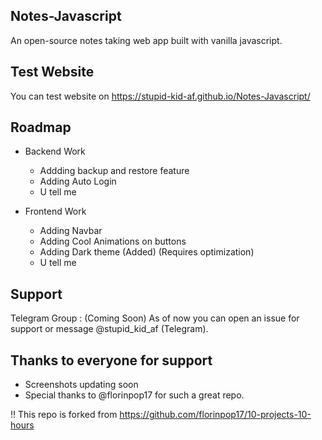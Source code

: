 ## Notes-Javascript
An open-source notes taking web app built with vanilla javascript.


## Test Website

You can test website on https://stupid-kid-af.github.io/Notes-Javascript/

## Roadmap

- Backend Work
    - Addding backup and restore feature
    - Adding Auto Login
    - U tell me

- Frontend Work
    - Adding Navbar
    - Adding Cool Animations on buttons
    - Adding Dark theme (Added) (Requires optimization)
    - U tell me

##  Support

 Telegram Group : (Coming Soon)
 As of now you can open an issue for support or message @stupid_kid_af (Telegram).
 
 
 ## Thanks to everyone for support
 
 - Screenshots updating soon
 - Special thanks to @florinpop17 for such a great repo.

!!  This repo is forked from https://github.com/florinpop17/10-projects-10-hours

